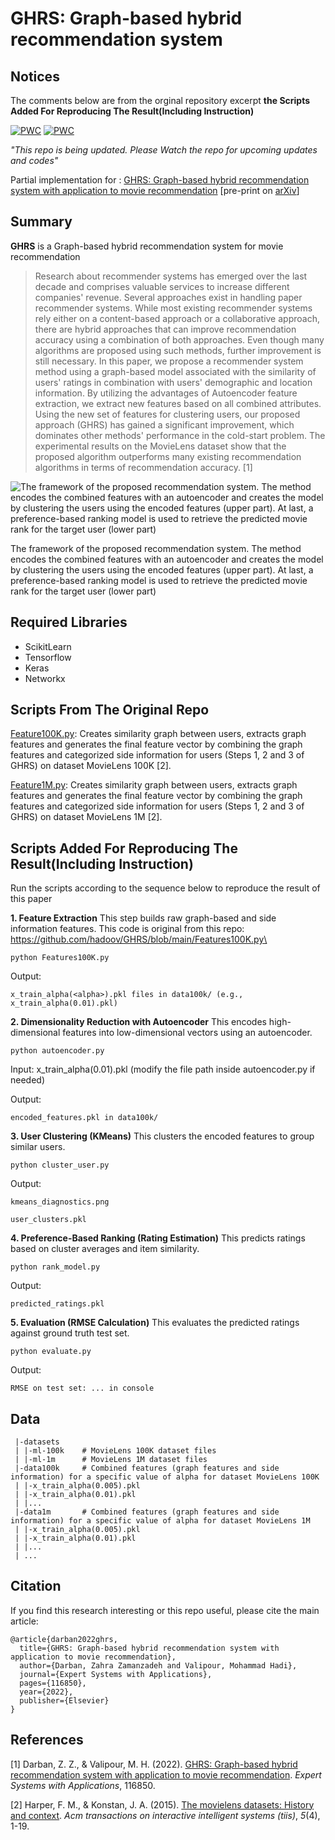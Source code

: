# GHRS: Graph-based hybrid recommendation system
## Notices
The comments below are from the orginal repository excerpt **the Scripts Added For Reproducing The Result(Including Instruction)**

[![PWC](https://img.shields.io/endpoint.svg?url=https://paperswithcode.com/badge/ghrs-graph-based-hybrid-recommendation-system/collaborative-filtering-on-movielens-100k)](https://paperswithcode.com/sota/collaborative-filtering-on-movielens-100k?p=ghrs-graph-based-hybrid-recommendation-system)
[![PWC](https://img.shields.io/endpoint.svg?url=https://paperswithcode.com/badge/ghrs-graph-based-hybrid-recommendation-system/collaborative-filtering-on-movielens-1m)](https://paperswithcode.com/sota/collaborative-filtering-on-movielens-1m?p=ghrs-graph-based-hybrid-recommendation-system)

*"This repo is being updated. Please Watch the repo for upcoming updates and codes"*

Partial implementation for : [GHRS: Graph-based hybrid recommendation system with application to movie recommendation](https://doi.org/10.1016/j.eswa.2022.116850) [pre-print on [arXiv](https://doi.org/10.48550/arXiv.2111.11293)]
## Summary
**GHRS** is a Graph-based hybrid recommendation system for movie recommendation
> Research about recommender systems has emerged over the last decade and comprises valuable services to increase different companies' revenue. Several approaches exist in handling paper recommender systems. While most existing recommender systems rely either on a content-based approach or a collaborative approach, there are hybrid approaches that can improve recommendation accuracy using a combination of both approaches. Even though many algorithms are proposed using such methods, further improvement is still necessary. In this paper, we propose a recommender system method using a graph-based model associated with the similarity of users' ratings in combination with users' demographic and location information. By utilizing the advantages of Autoencoder feature extraction, we extract new features based on all combined attributes. Using the new set of features for clustering users, our proposed approach (GHRS) has gained a significant improvement, which dominates other methods' performance in the cold-start problem. The experimental results on the MovieLens dataset show that the proposed algorithm outperforms many existing recommendation algorithms in terms of recommendation accuracy. [1]


![The framework of the proposed recommendation system. The method encodes the combined features with an autoencoder and creates the model by clustering the users using the encoded features (upper part). At last, a preference-based ranking model is used to retrieve the predicted movie rank for the target user (lower part)](https://raw.githubusercontent.com/hadoov/GHRS/main/Figs/ghrs-structure.png)

The framework of the proposed recommendation system. The method encodes the combined features with an autoencoder and creates the model by clustering the users using the encoded features (upper part). At last, a preference-based ranking model is used to retrieve the predicted movie rank for the target user (lower part)

## Required Libraries
- ScikitLearn
- Tensorflow
- Keras
- Networkx

## Scripts From The Original Repo

[Feature100K.py](https://github.com/hadoov/GHRS/blob/main/Features100K.py): Creates similarity graph between users, extracts graph features and generates the final feature vector by combining the graph features and categorized side information for users (Steps 1, 2 and 3 of GHRS) on dataset MovieLens 100K [2].

[Feature1M.py](https://github.com/hadoov/GHRS/blob/main/Features1M.py): Creates similarity graph between users, extracts graph features and generates the final feature vector by combining the graph features and categorized side information for users (Steps 1, 2 and 3 of GHRS) on dataset MovieLens 1M [2].

## Scripts Added For Reproducing The Result(Including Instruction) 
Run the scripts according to the sequence below to reproduce the result of this paper 

  **1. Feature Extraction**
  This step builds raw graph-based and side information features. This code is original from this repo: https://github.com/hadoov/GHRS/blob/main/Features100K.py\
  
    python Features100K.py
  
  Output: 
  
    x_train_alpha(<alpha>).pkl files in data100k/ (e.g., x_train_alpha(0.01).pkl)

  **2. Dimensionality Reduction with Autoencoder**
  This encodes high-dimensional features into low-dimensional vectors using an autoencoder.
  
    python autoencoder.py
  
  Input: x_train_alpha(0.01).pkl (modify the file path inside autoencoder.py if needed)
  
  Output: 
    
    encoded_features.pkl in data100k/

  **3. User Clustering (KMeans)**
  This clusters the encoded features to group similar users.
  
    python cluster_user.py
  
  Output:
  
    kmeans_diagnostics.png
    
    user_clusters.pkl
  
  **4. Preference-Based Ranking (Rating Estimation)**
  This predicts ratings based on cluster averages and item similarity.
  
    python rank_model.py
  
  Output: 
  
    predicted_ratings.pkl

  **5. Evaluation (RMSE Calculation)**
  This evaluates the predicted ratings against ground truth test set.
  
    python evaluate.py
  
  Output: 
    
    RMSE on test set: ... in console

## Data

     |-datasets
     | |-ml-100k	# MovieLens 100K dataset files
     | |-ml-1m		# MovieLens 1M dataset files
     |-data100k		# Combined features (graph features and side information) for a specific value of alpha for dataset MovieLens 100K
     | |-x_train_alpha(0.005).pkl
     | |-x_train_alpha(0.01).pkl
     | |...
     |-data1m		# Combined features (graph features and side information) for a specific value of alpha for dataset MovieLens 1M
     | |-x_train_alpha(0.005).pkl
     | |-x_train_alpha(0.01).pkl
     | |...
     | ...

## Citation
If you find this research interesting or this repo useful, please cite the main article:

    @article{darban2022ghrs,
      title={GHRS: Graph-based hybrid recommendation system with application to movie recommendation},
      author={Darban, Zahra Zamanzadeh and Valipour, Mohammad Hadi},
      journal={Expert Systems with Applications},
      pages={116850},
      year={2022},
      publisher={Elsevier}
    }

## References
[1] Darban, Z. Z., & Valipour, M. H. (2022). [GHRS: Graph-based hybrid recommendation system with application to movie recommendation](https://www.sciencedirect.com/science/article/abs/pii/S0957417422003025). _Expert Systems with Applications_, 116850.

[2] Harper, F. M., & Konstan, J. A. (2015). [The movielens datasets: History and context](https://dl.acm.org/doi/10.1145/2827872). _Acm transactions on interactive intelligent systems (tiis)_, _5_(4), 1-19.
